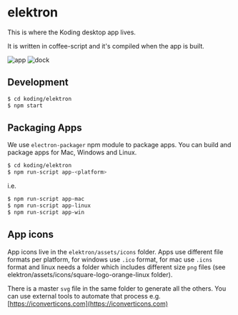 # elektron

This is where the Koding desktop app lives.

It is written in coffee-script and it's compiled when the app is built.

![app](http://i.imgur.com/V9g6eKs.jpg)
![dock](http://i.imgur.com/xDI1V7B.png)

## Development

```bash
$ cd koding/elektron
$ npm start
```

## Packaging Apps

We use `electron-packager` npm module to package apps. You can build and package apps for Mac, Windows and Linux.

```bash
$ cd koding/elektron
$ npm run-script app-<platform>
```
i.e.
```bash
$ npm run-script app-mac
$ npm run-script app-linux
$ npm run-script app-win
```

## App icons

App icons live in the `elektron/assets/icons` folder. Apps use different file formats per platform, for windows use `.ico` format, for mac use `.icns` format and linux needs a folder which includes different size `png` files (see elektron/assets/icons/square-logo-orange-linux folder).

There is a master `svg` file in the same folder to generate all the others. You can use external tools to automate that process e.g. [https://iconverticons.com](https://iconverticons.com)